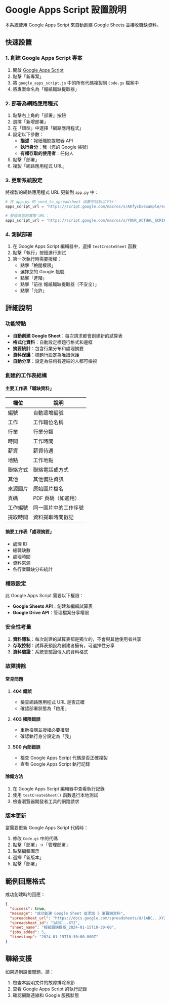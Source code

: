 # Google Apps Script 設置說明

本系統使用 Google Apps Script 來自動創建 Google Sheets 並接收職缺資料。

## 快速設置

### 1. 創建 Google Apps Script 專案

1. 開啟 [Google Apps Script](https://script.google.com/)
2. 點擊「新專案」
3. 將 `google_apps_script.js` 中的所有代碼複製到 `Code.gs` 檔案中
4. 將專案命名為「報紙職缺提取器」

### 2. 部署為網路應用程式

1. 點擊右上角的「部署」按鈕
2. 選擇「新增部署」
3. 在「類型」中選擇「網路應用程式」
4. 設定以下參數：
   - **描述**：報紙職缺提取器 API
   - **執行身分**：我（您的 Google 帳號）
   - **有權存取的使用者**：任何人
5. 點擊「部署」
6. 複製「網路應用程式 URL」

### 3. 更新系統設定

將複製的網路應用程式 URL 更新到 `app.py` 中：

```python
# 在 app.py 的 send_to_spreadsheet 函數中找到以下行：
apps_script_url = 'https://script.google.com/macros/s/AKfycbxExample/exec'

# 替換為您的實際 URL：
apps_script_url = 'https://script.google.com/macros/s/YOUR_ACTUAL_SCRIPT_ID/exec'
```

### 4. 測試部署

1. 在 Google Apps Script 編輯器中，選擇 `testCreateSheet` 函數
2. 點擊「執行」按鈕進行測試
3. 第一次執行時需要授權：
   - 點擊「檢閱權限」
   - 選擇您的 Google 帳號
   - 點擊「進階」
   - 點擊「前往 報紙職缺提取器（不安全）」
   - 點擊「允許」

## 詳細說明

### 功能特點

- **自動創建 Google Sheet**：每次請求都會創建新的試算表
- **格式化資料**：自動設定標題行格式和邊框
- **摘要統計**：包含行業分布和處理摘要
- **資料保護**：標題行設定為唯讀保護
- **自動分享**：設定為任何有連結的人都可檢視

### 創建的工作表結構

#### 主要工作表「職缺資料」
| 欄位 | 說明 |
|------|------|
| 編號 | 自動遞增編號 |
| 工作 | 工作職位名稱 |
| 行業 | 行業分類 |
| 時間 | 工作時間 |
| 薪資 | 薪資待遇 |
| 地點 | 工作地點 |
| 聯絡方式 | 聯絡電話或方式 |
| 其他 | 其他備註資訊 |
| 來源圖片 | 原始圖片檔名 |
| 頁碼 | PDF 頁碼（如適用） |
| 工作編號 | 同一圖片中的工作序號 |
| 提取時間 | 資料提取時間戳記 |

#### 摘要工作表「處理摘要」
- 處理 ID
- 總職缺數
- 處理時間
- 資料來源
- 各行業職缺分布統計

### 權限設定

此 Google Apps Script 需要以下權限：
- **Google Sheets API**：創建和編輯試算表
- **Google Drive API**：管理檔案分享權限

### 安全性考量

1. **資料隱私**：每次創建的試算表都是獨立的，不會與其他使用者共享
2. **存取控制**：試算表預設為創建者擁有，可選擇性分享
3. **資料驗證**：系統會驗證傳入的資料格式

### 故障排除

#### 常見問題

1. **404 錯誤**
   - 檢查網路應用程式 URL 是否正確
   - 確認部署狀態為「啟用」

2. **403 權限錯誤**
   - 重新檢閱並授權必要權限
   - 確認執行身分設定為「我」

3. **500 內部錯誤**
   - 檢查 Google Apps Script 代碼是否正確複製
   - 查看 Google Apps Script 執行記錄

#### 除錯方法

1. 在 Google Apps Script 編輯器中查看執行記錄
2. 使用 `testCreateSheet()` 函數進行本地測試
3. 檢查瀏覽器開發者工具的網路請求

### 版本更新

當需要更新 Google Apps Script 代碼時：

1. 修改 `Code.gs` 中的代碼
2. 點擊「部署」→「管理部署」
3. 點擊編輯圖示
4. 選擇「新版本」
5. 點擊「部署」

## 範例回應格式

成功創建時的回應：
```json
{
  "success": true,
  "message": "成功創建 Google Sheet 並添加 5 筆職缺資料",
  "spreadsheet_url": "https://docs.google.com/spreadsheets/d/1ABC...XYZ/edit",
  "spreadsheet_id": "1ABC...XYZ",
  "sheet_name": "報紙職缺提取_2024-01-15T10-30-00",
  "jobs_added": 5,
  "timestamp": "2024-01-15T10:30:00.000Z"
}
```

## 聯絡支援

如果遇到設置問題，請：
1. 檢查本說明文件的故障排除章節
2. 查看 Google Apps Script 的執行記錄
3. 確認網路連線和 Google 服務狀態 